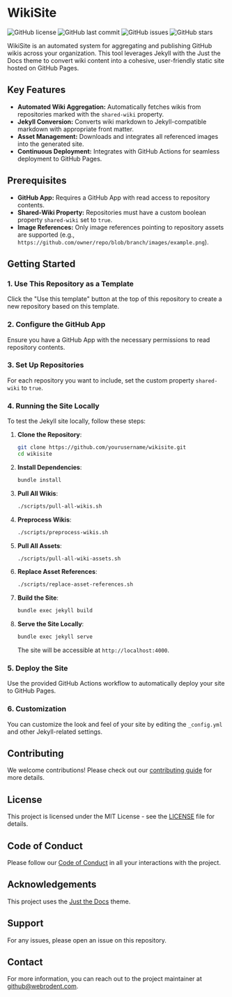 # WikiSite

![GitHub license](https://img.shields.io/github/license/WebRodent/wikisite)
![GitHub last commit](https://img.shields.io/github/last-commit/WebRodent/wikisite)
![GitHub issues](https://img.shields.io/github/issues/WebRodent/wikisite)
![GitHub stars](https://img.shields.io/github/stars/WebRodent/wikisite)

WikiSite is an automated system for aggregating and publishing GitHub wikis across your organization. This tool leverages Jekyll with the Just the Docs theme to convert wiki content into a cohesive, user-friendly static site hosted on GitHub Pages.

## Key Features

- **Automated Wiki Aggregation:** Automatically fetches wikis from repositories marked with the `shared-wiki` property.
- **Jekyll Conversion:** Converts wiki markdown to Jekyll-compatible markdown with appropriate front matter.
- **Asset Management:** Downloads and integrates all referenced images into the generated site.
- **Continuous Deployment:** Integrates with GitHub Actions for seamless deployment to GitHub Pages.

## Prerequisites

- **GitHub App:** Requires a GitHub App with read access to repository contents.
- **Shared-Wiki Property:** Repositories must have a custom boolean property `shared-wiki` set to `true`.
- **Image References:** Only image references pointing to repository assets are supported (e.g., `https://github.com/owner/repo/blob/branch/images/example.png`).

## Getting Started

### 1. Use This Repository as a Template

Click the "Use this template" button at the top of this repository to create a new repository based on this template.

### 2. Configure the GitHub App

Ensure you have a GitHub App with the necessary permissions to read repository contents.

### 3. Set Up Repositories

For each repository you want to include, set the custom property `shared-wiki` to `true`.

### 4. Running the Site Locally

To test the Jekyll site locally, follow these steps:

1. **Clone the Repository**:
    ```bash
    git clone https://github.com/yourusername/wikisite.git
    cd wikisite
    ```

2. **Install Dependencies**:
    ```bash
    bundle install
    ```

3. **Pull All Wikis**:
    ```bash
    ./scripts/pull-all-wikis.sh
    ```

4. **Preprocess Wikis**:
    ```bash
    ./scripts/preprocess-wikis.sh
    ```

5. **Pull All Assets**:
    ```bash
    ./scripts/pull-all-wiki-assets.sh
    ```

6. **Replace Asset References**:
    ```bash
    ./scripts/replace-asset-references.sh
    ```

7. **Build the Site**:
    ```bash
    bundle exec jekyll build
    ```

8. **Serve the Site Locally**:
    ```bash
    bundle exec jekyll serve
    ```

   The site will be accessible at `http://localhost:4000`.

### 5. Deploy the Site

Use the provided GitHub Actions workflow to automatically deploy your site to GitHub Pages.

### 6. Customization

You can customize the look and feel of your site by editing the `_config.yml` and other Jekyll-related settings.

## Contributing

We welcome contributions! Please check out our [contributing guide](CONTRIBUTING.md) for more details.

## License

This project is licensed under the MIT License - see the [LICENSE](LICENSE) file for details.

## Code of Conduct

Please follow our [Code of Conduct](CODE_OF_CONDUCT.md) in all your interactions with the project.

## Acknowledgements

This project uses the [Just the Docs](https://github.com/just-the-docs/just-the-docs) theme.

## Support

For any issues, please open an issue on this repository.

## Contact

For more information, you can reach out to the project maintainer at [github@webrodent.com](mailto:github@webrodent.com).
